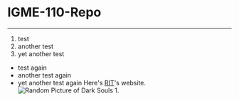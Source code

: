 # IGME-110-Repo
---
1. test
2. another test
3. yet another test
- test again
- another test again
- yet another test again
Here's [RIT](https://www.google.com/url?sa=t&rct=j&q=&esrc=s&source=web&cd=&cad=rja&uact=8&ved=2ahUKEwiboJiynvKPAxXShYkEHYHyD9oQFnoECAsQAQ&url=https%3A%2F%2Fwww.rit.edu%2F&usg=AOvVaw3AkgCsWVCDBM8X9yCJoCh1&opi=89978449)'s website.
![Random Picture of Dark Souls 1](https://www.google.com/imgres?q=dark%20souls%201&imgurl=https%3A%2F%2Fcdn.mos.cms.futurecdn.net%2FciqzruT7pZVcq5CeuqnVNA.jpg&imgrefurl=https%3A%2F%2Fwww.gamesradar.com%2Fdark-souls-walkthrough%2F&docid=l_e_8Xhw4UOwNM&tbnid=JCO1FFiHfoy2PM&vet=12ahUKEwiP6Y3fnvKPAxUipIkEHS5-LCwQM3oECCwQAA..i&w=1920&h=1080&hcb=2&ved=2ahUKEwiP6Y3fnvKPAxUipIkEHS5-LCwQM3oECCwQAA).
